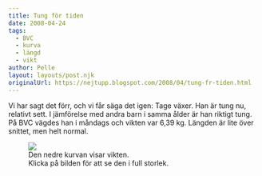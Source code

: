 ```yaml
---
title: Tung för tiden
date: 2008-04-24
tags: 
  - BVC
  - kurva
  - längd
  - vikt	
author: Pelle
layout: layouts/post.njk
originalUrl: https://nejtupp.blogspot.com/2008/04/tung-fr-tiden.html
---
```


Vi har sagt det förr, och vi får säga det igen: Tage växer. Han är tung nu, relativt sett. I jämförelse med andra barn i samma ålder är han riktigt tung. På BVC vägdes han i måndags och vikten var 6,39 kg. Längden är lite över snittet, men helt normal.

<figure>
	<img src="../../../../img/tage-anonym-kurva.jpg">
	<figcaption>Den nedre kurvan visar vikten.<br>Klicka på bilden för att se den i full storlek.</span></span><br></div>
